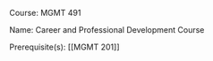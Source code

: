 




Course: MGMT 491

Name: Career and Professional Development Course

Prerequisite(s): [[MGMT 201]]